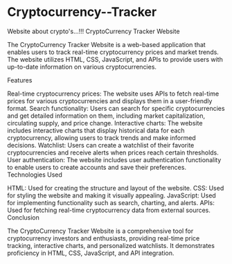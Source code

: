 # Cryptocurrency--Tracker
Website about crypto's...!!!
CryptoCurrency Tracker Website

The CryptoCurrency Tracker Website is a web-based application that enables users to track real-time cryptocurrency prices and market trends. The website utilizes HTML, CSS, JavaScript, and APIs to provide users with up-to-date information on various cryptocurrencies.

Features

Real-time cryptocurrency prices: The website uses APIs to fetch real-time prices for various cryptocurrencies and displays them in a user-friendly format.
Search functionality: Users can search for specific cryptocurrencies and get detailed information on them, including market capitalization, circulating supply, and price change.
Interactive charts: The website includes interactive charts that display historical data for each cryptocurrency, allowing users to track trends and make informed decisions.
Watchlist: Users can create a watchlist of their favorite cryptocurrencies and receive alerts when prices reach certain thresholds.
User authentication: The website includes user authentication functionality to enable users to create accounts and save their preferences.
Technologies Used

HTML: Used for creating the structure and layout of the website.
CSS: Used for styling the website and making it visually appealing.
JavaScript: Used for implementing functionality such as search, charting, and alerts.
APIs: Used for fetching real-time cryptocurrency data from external sources.
Conclusion

The CryptoCurrency Tracker Website is a comprehensive tool for cryptocurrency investors and enthusiasts, providing real-time price tracking, interactive charts, and personalized watchlists. It demonstrates proficiency in HTML, CSS, JavaScript, and API integration.
